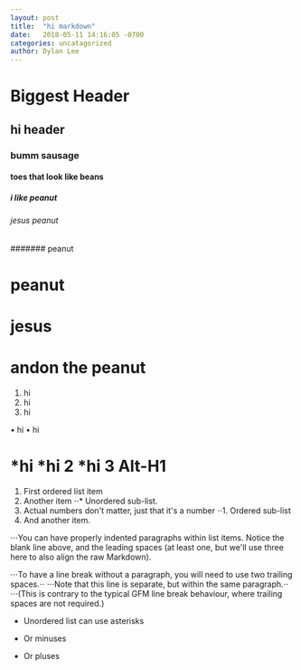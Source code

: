 ```yaml
---
layout: post
title:  "hi markdown"
date:   2018-05-11 14:16:05 -0700
categories: uncatagorized 
author: Dylan Lee
---
```





# Biggest Header
## hi header
### bumm sausage
#### toes that look like beans
##### i like peanut
###### jesus peanut
####### peanut
# peanut
# jesus
# andon the peanut

1. hi
2. hi
3. hi

• hi
• hi


*hi
*hi 2
*hi 3
Alt-H1
======

1. First ordered list item
2. Another item
⋅⋅* Unordered sub-list. 
1. Actual numbers don't matter, just that it's a number
⋅⋅1. Ordered sub-list
4. And another item.

⋅⋅⋅You can have properly indented paragraphs within list items. Notice the blank line above, and the leading spaces (at least one, but we'll use three here to also align the raw Markdown).

⋅⋅⋅To have a line break without a paragraph, you will need to use two trailing spaces.⋅⋅
⋅⋅⋅Note that this line is separate, but within the same paragraph.⋅⋅
⋅⋅⋅(This is contrary to the typical GFM line break behaviour, where trailing spaces are not required.)

* Unordered list can use asterisks
- Or minuses
+ Or pluses
